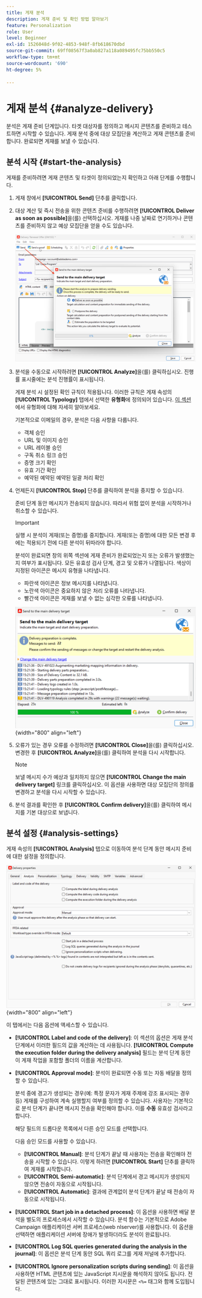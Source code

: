 ```yaml
---
title: 게재 분석
description: 게재 준비 및 확인 방법 알아보기
feature: Personalization
role: User
level: Beginner
exl-id: 1526048d-9f02-4853-948f-8fb618670dbd
source-git-commit: 69ff08567f3a0ab827a118a089495fc75bb550c5
workflow-type: tm+mt
source-wordcount: '690'
ht-degree: 5%

---
```


# 게재 분석 {#analyze-delivery}

분석은 게재 준비 단계입니다. 타겟 대상자를 정의하고 메시지 콘텐츠를 준비하고 테스트하면 시작할 수 있습니다. 게재 분석 중에 대상 모집단을 계산하고 게재 콘텐츠를 준비합니다. 완료되면 게재를 보낼 수 있습니다.

## 분석 시작 {#start-the-analysis}

게재를 준비하려면 게재 콘텐츠 및 타겟이 정의되었는지 확인하고 아래 단계를 수행합니다.

1. 게재 창에서 **[!UICONTROL Send]** 단추를 클릭합니다.
1. 대상 계산 및 즉시 전송을 위한 콘텐츠 준비를 수행하려면 **[!UICONTROL Deliver as soon as possible]**&#x200B;을(를) 선택하십시오. 게재를 나중 날짜로 연기하거나 콘텐츠를 준비하지 않고 예상 모집단을 얻을 수도 있습니다.

   ![](assets/delivery-analysis-start.png)

1. 분석을 수동으로 시작하려면 **[!UICONTROL Analyze]**&#x200B;을(를) 클릭하십시오. 진행률 표시줄에는 분석 진행률이 표시됩니다.

   게재 분석 시 설정된 확인 규칙이 적용됩니다. 이러한 규칙은 게재 속성의 **[!UICONTROL Typology]** 탭에서 선택한 **유형화**&#x200B;에 정의되어 있습니다. [이 섹션](../../automation/campaign-opt/campaign-typologies.md)에서 유형화에 대해 자세히 알아보세요.

   기본적으로 이메일의 경우, 분석은 다음 사항을 다룹니다.

   * 객체 승인
   * URL 및 이미지 승인
   * URL 레이블 승인
   * 구독 취소 링크 승인
   * 증명 크기 확인
   * 유효 기간 확인
   * 예약된 예약된 예약된 일괄 처리 확인


1. 언제든지 **[!UICONTROL Stop]** 단추를 클릭하여 분석을 중지할 수 있습니다.

   준비 단계 동안 메시지가 전송되지 않습니다. 따라서 위험 없이 분석을 시작하거나 취소할 수 있습니다.

   >[!IMPORTANT]
   >
   >실행 시 분석이 게재(또는 증명)를 중지합니다. 게재(또는 증명)에 대한 모든 변경 후에는 적용되기 전에 다른 분석이 뒤따라야 합니다.

   분석이 완료되면 창의 위쪽 섹션에 게재 준비가 완료되었는지 또는 오류가 발생했는지 여부가 표시됩니다. 모든 유효성 검사 단계, 경고 및 오류가 나열됩니다. 색상이 지정된 아이콘은 메시지 유형을 나타냅니다.

   * 파란색 아이콘은 정보 메시지를 나타냅니다.
   * 노란색 아이콘은 중요하지 않은 처리 오류를 나타냅니다.
   * 빨간색 아이콘은 게재를 보낼 수 없는 심각한 오류를 나타냅니다.

   ![](assets/delivery-analysis-results.png){width="800" align="left"}

1. 오류가 있는 경우 오류를 수정하려면 **[!UICONTROL Close]**&#x200B;을(를) 클릭하십시오. 변경한 후 **[!UICONTROL Analyze]**&#x200B;을(를) 클릭하여 분석을 다시 시작합니다.

   >[!NOTE]
   >
   >보낼 메시지 수가 예상과 일치하지 않으면 **[!UICONTROL Change the main delivery target]** 링크를 클릭하십시오. 이 옵션을 사용하면 대상 모집단의 정의를 변경하고 분석을 다시 시작할 수 있습니다.
   >

1. 분석 결과를 확인한 후 **[!UICONTROL Confirm delivery]**&#x200B;을(를) 클릭하여 메시지를 기본 대상으로 보냅니다.


## 분석 설정 {#analysis-settings}

게재 속성의 **[!UICONTROL Analysis]** 탭으로 이동하여 분석 단계 동안 메시지 준비에 대한 설정을 정의합니다.

![](assets/delivery-properties-analysis-tab.png){width="800" align="left"}

이 탭에서는 다음 옵션에 액세스할 수 있습니다.

* **[!UICONTROL Label and code of the delivery]**: 이 섹션의 옵션은 게재 분석 단계에서 이러한 필드의 값을 계산하는 데 사용됩니다. **[!UICONTROL Compute the execution folder during the delivery analysis]** 필드는 분석 단계 동안 이 게재 작업을 포함할 폴더의 이름을 계산합니다.

* **[!UICONTROL Approval mode]**: 분석이 완료되면 수동 또는 자동 배달을 정의할 수 있습니다.

  분석 중에 경고가 생성되는 경우(예: 특정 문자가 게재 주제에 강조 표시되는 경우 등) 게재를 구성하여 계속 실행할지 여부를 정의할 수 있습니다. 사용자는 기본적으로 분석 단계가 끝나면 메시지 전송을 확인해야 합니다. 이를 **수동** 유효성 검사라고 합니다.

  해당 필드의 드롭다운 목록에서 다른 승인 모드를 선택합니다.

  다음 승인 모드를 사용할 수 있습니다.

   * **[!UICONTROL Manual]**: 분석 단계가 끝날 때 사용자는 전송을 확인해야 전송을 시작할 수 있습니다. 이렇게 하려면 **[!UICONTROL Start]** 단추를 클릭하여 게재를 시작합니다.
   * **[!UICONTROL Semi-automatic]**: 분석 단계에서 경고 메시지가 생성되지 않으면 전송이 자동으로 시작됩니다.
   * **[!UICONTROL Automatic]**: 결과에 관계없이 분석 단계가 끝날 때 전송이 자동으로 시작됩니다.

* **[!UICONTROL Start job in a detached process]**: 이 옵션을 사용하면 배달 분석을 별도의 프로세스에서 시작할 수 있습니다. 분석 함수는 기본적으로 Adobe Campaign 애플리케이션 서버 프로세스(web nlserver)를 사용합니다. 이 옵션을 선택하면 애플리케이션 서버에 장애가 발생하더라도 분석이 완료됩니다.
* **[!UICONTROL Log SQL queries generated during the analysis in the journal]**: 이 옵션은 분석 단계 동안 SQL 쿼리 로그를 게재 저널에 추가합니다.
* **[!UICONTROL Ignore personalization scripts during sending]**: 이 옵션을 사용하면 HTML 콘텐츠에 있는 JavaScript 지시문을 해석하지 않아도 됩니다. 전달된 콘텐츠에 있는 그대로 표시됩니다. 이러한 지시문은 `<%=` 태그와 함께 도입됩니다.
